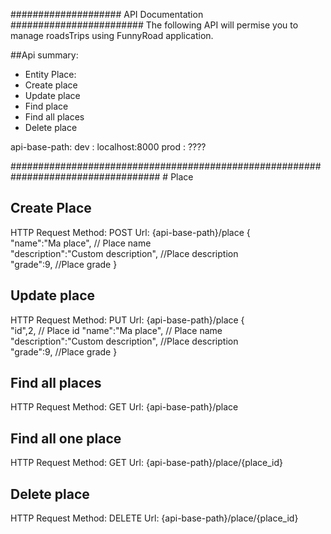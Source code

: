 #################### API Documentation ########################
The following API will permise you to manage roadsTrips using FunnyRoad application.

##Api summary:
* Entity Place:
 * Create place
 * Update place
 * Find place
 * Find all places
 * Delete place


api-base-path:
	dev : localhost:8000
	prod : ????

###################################################################################
				# Place 

## Create Place
HTTP Request
Method: POST
Url: {api-base-path}/place
{     
	"name":"Ma place", // Place name     
	"description":"Custom description", //Place description     
	"grade":9, //Place grade
}

## Update place
HTTP Request
Method: PUT
Url: {api-base-path}/place
{     
	"id",2,  // Place id
	"name":"Ma place", // Place name     
	"description":"Custom description", //Place description     
	"grade":9, //Place grade
}

## Find all places

HTTP Request
Method: GET
Url: {api-base-path}/place


## Find all one place

HTTP Request
Method: GET
Url: {api-base-path}/place/{place_id}



## Delete place

HTTP Request
Method: DELETE
Url: {api-base-path}/place/{place_id}




